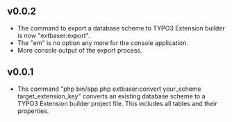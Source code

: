 ## v0.0.2

 * The command to export a database scheme to TYPO3 Extension builder is now "extbaser:export".
 * The "em" is no option any more for the console application.
 * More console output of the export process.

## v0.0.1

 * The command "php bin/app.php extbaser:convert your_scheme target_extension_key" converts an existing database scheme to a TYPO3 Extension builder project file. This includes all tables and their properties.
